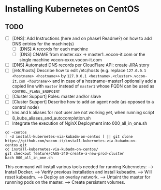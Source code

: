 # Installing Kubernetes on CentOS

## TODO
- [ ] [DNS]: Add Instructions (here and on phase1 Readme?) on how to add DNS entries for the machine(s)
  - [ ] [DNS] A records for each machine
  - [ ] [DNS] CNAME from master.xxx -> master1.<cluster>.vocon-it.com or the single machine vocon-xxxx.vocon-it.com
- [ ] [DNS] Automated DNS records per CloudFlare API: create JIRA story
- [ ] [/etc/hosts] Describe how to edit /etc/hosts (e.g. replace `127.0.0.1 <hostname> <hostname>>` by `127.0.0.1 <hostname>.<cluster>.vocon-it.com <hostname>>` 
            and in case of a hostname=master1 optionally add a copied line with `master` instead of `master1` whose FQDN can be used as `CONTROL_PLANE_ENDPOINT`
- [ ] [Cluster Support] Roles: master and/or slave
- [ ] [Cluster Support] Describe how to add an agent node (as opposed to a control node)
- [ ] kns and k aliases for root user are not working yet, when running script 8_kube_aliases_and_autocompletion.sh
- [ ] Integrate the execution of NginX Deployment into 000_all_in_one.sh

```
cd ~centos
[ -d install-kubernetes-via-kubadm-on-centos ] || git clone https://github.com/vocon-it/install-kubernetes-via-kubadm-on-centos.git
cd install-kubernetes-via-kubadm-on-centos/
git checkout feature/CAAS-340-create-a-new-prod-cluster
bash 000_all_in_one.sh
```

This command will install various tools needed for running Kubernetes:
--> Install Docker.
--> Verify previous installation and install kubeadm.
--> Will reset kubeadm.
--> Deploy an overlay network.
--> Untaint the master for runnning pods on the master.
--> Create persistent volumes.
